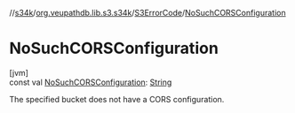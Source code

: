 //[s34k](../../../index.md)/[org.veupathdb.lib.s3.s34k](../index.md)/[S3ErrorCode](index.md)/[NoSuchCORSConfiguration](-no-such-c-o-r-s-configuration.md)

# NoSuchCORSConfiguration

[jvm]\
const val [NoSuchCORSConfiguration](-no-such-c-o-r-s-configuration.md): [String](https://kotlinlang.org/api/latest/jvm/stdlib/kotlin/-string/index.html)

The specified bucket does not have a CORS configuration.
